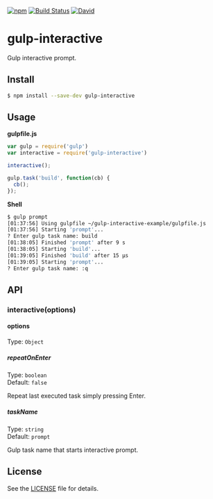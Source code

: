 [![npm](https://img.shields.io/npm/v/gulp-interactive.svg)](https://www.npmjs.com/package/gulp-interactive)
[![Build Status](https://travis-ci.org/mxl/gulp-interactive.svg?branch=master)](https://travis-ci.org/mxl/gulp-interactive)
[![David](https://img.shields.io/david/mxl/gulp-interactive.svg)](https://david-dm.org/mxl/gulp-interactive)

# gulp-interactive
Gulp interactive prompt.

## Install

```bash
$ npm install --save-dev gulp-interactive
```

## Usage

**gulpfile.js**
```js
var gulp = require('gulp')
var interactive = require('gulp-interactive')

interactive();

gulp.task('build', function(cb) {
  cb();
});

```

**Shell**
```bash
$ gulp prompt
[01:37:56] Using gulpfile ~/gulp-interactive-example/gulpfile.js
[01:37:56] Starting 'prompt'...
? Enter gulp task name: build
[01:38:05] Finished 'prompt' after 9 s
[01:38:05] Starting 'build'...
[01:39:05] Finished 'build' after 15 μs
[01:39:05] Starting 'prompt'...
? Enter gulp task name: :q
```

## API

### interactive(options)

#### options

Type: `Object`

##### repeatOnEnter

Type: `boolean`<br>
Default: `false`

Repeat last executed task simply pressing Enter.

##### taskName

Type: `string`<br>
Default: `prompt`

Gulp task name that starts interactive prompt.

## License

See the [LICENSE](https://github.com/mxl/gulp-interactive/blob/master/LICENSE) file for details.